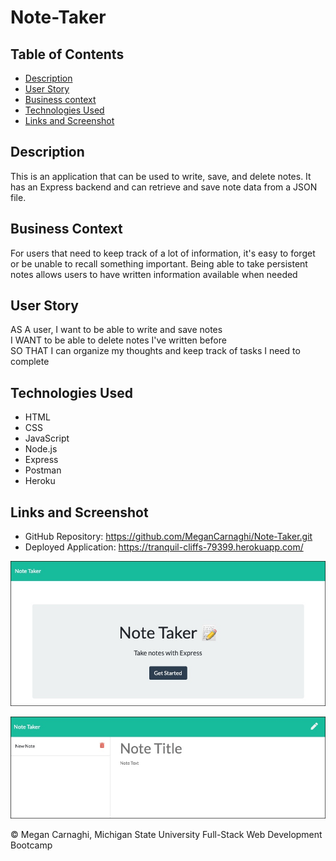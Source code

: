 # Note-Taker

## Table of Contents
* [Description](#description)
* [User Story](#user-story)
* [Business context](#business-context)
* [Technologies Used](#technologies-used)
* [Links and Screenshot](#links-and-screenshot)

## Description
This is an application that can be used to write, save, and delete notes. It has an Express backend and can retrieve and save note data from a JSON file.

## Business Context
For users that need to keep track of a lot of information, it's easy to forget or be unable to recall something important. Being able to take persistent notes allows users to have written information available when needed

## User Story
AS A user, I want to be able to write and save notes  
I WANT to be able to delete notes I've written before  
SO THAT I can organize my thoughts and keep track of tasks I need to complete  

## Technologies Used
* HTML
* CSS
* JavaScript
* Node.js
* Express
* Postman
* Heroku

## Links and Screenshot
* GitHub Repository: https://github.com/MeganCarnaghi/Note-Taker.git
* Deployed Application: https://tranquil-cliffs-79399.herokuapp.com/

![index.html screenshot](public/screenshots/index.html-screenshot.jpg)  

![notes.html screenshot](public/screenshots/notes.html-screenshot.jpg)  


© Megan Carnaghi, Michigan State University Full-Stack Web Development Bootcamp

